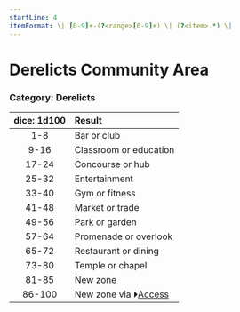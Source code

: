 ```yaml
---
startLine: 4
itemFormat: \| [0-9]+-(?<range>[0-9]+) \| (?<item>.*) \|
---
```

# Derelicts Community Area
### Category: Derelicts

| dice: 1d100 | Result |
|:----:|:-------|
| 1-8 | Bar or club |
| 9-16 | Classroom or education |
| 17-24 | Concourse or hub |
| 25-32 | Entertainment |
| 33-40 | Gym or fitness |
| 41-48 | Market or trade |
| 49-56 | Park or garden |
| 57-64 | Promenade or overlook |
| 65-72 | Restaurant or dining |
| 73-80 | Temple or chapel |
| 81-85 | New zone |
| 86-100 | New zone via ⏵[Access](Derelicts_Access_Area.md) |